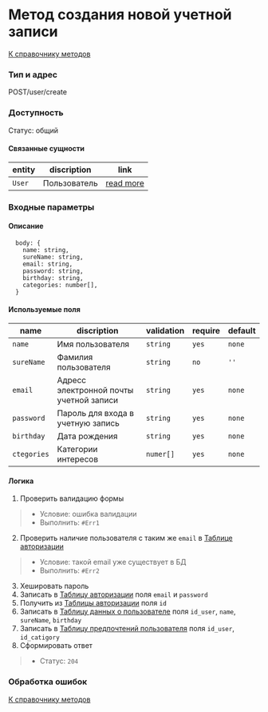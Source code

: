 # Метод создания новой учетной записи

[К справочнику методов](../../../index.md)

### Тип и адрес
POST/user/create

### Доступность
Статус: общий

#### Связанные сущности
|entity|discription|link|
|-|-|-|
|`User`|Пользователь|[read more]()|

### Входные параметры

#### Описание

```
  body: {
    name: string,
    sureName: string,
    email: string,
    password: string,
    birthday: string,
    categories: number[],
  }
```

#### Используемые поля

|name|discription|validation|require|default|
|-|-|-|-|-|
|`name`|Имя пользователя|`string`|`yes`|`none`|
|`sureName`|Фамилия пользователя|`string`|`no`|`''`|
|`email`|Адресс электронной почты учетной записи|`string`|`yes`|`none`|
|`password`|Пароль для входа в учетную запись|`string`|`yes`|`none`|
|`birthday`|Дата рождения|`string`|`yes`|`none`|
|`ctegories`|Категории интересов|`numer[]`|`yes`|`none`|

#### Логика
1. Проверить валидацию формы
> - Условие: ошибка валидации
> - Выполнить: `#Err1`
> 
2. Проверить наличие пользователя с таким же `email` в [Таблице авторизации][1]
> - Условие: такой email уже существует в БД
> - Выполнить: `#Err2`
> 
3. Хешировать пароль
4. Записать в [Таблицу авторизации][1] поля `email` и `password`
6. Получить из [Таблицы авторизации][1] поля `id`
5. Записать в [Таблицу данных о пользователе][2] поля `id_user`, `name`, `sureName`, `birthday`
7. Записать в [Таблицу предпочтений пользователя][3] поля `id_user`, `id_catigory`
8. Сформировать ответ
> - Статус: `204`

### Обработка ошибок

[К справочнику методов](../../../index.md)

<!-- TODO: Таблица авторизации -->
[1]: ../../../index.md
<!-- TODO: Таблица информации о пользователе -->
[2]: ../../../index.md
<!-- TODO: Таблица предпочтений пользователя -->
[3]: ../../../index.md